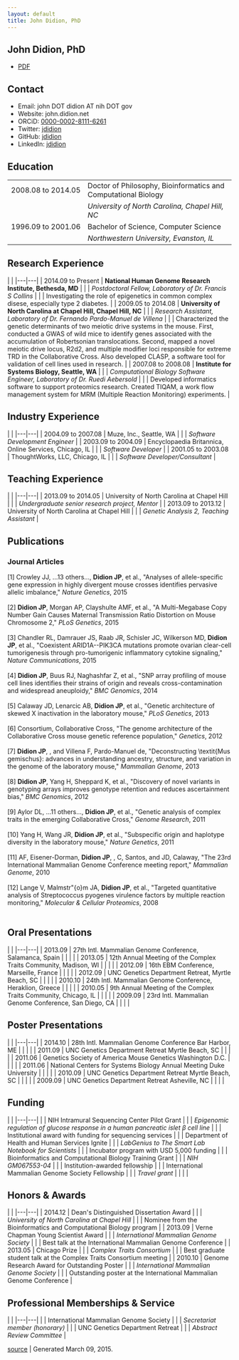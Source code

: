 ```yaml
---
layout: default
title: John Didion, PhD
---
```

## John Didion, PhD ##

* [PDF](cv.pdf)

## Contact

* Email: john DOT didion AT nih DOT gov
* Website: john.didion.net
* ORCiD: [0000-0002-8111-6261](http://orcid.org/0000-0002-8111-6261)
* Twitter: [jdidion](http://twitter.com/jdidion)
* GitHub: [jdidion](https://github.com/jdidion)
* LinkedIn: [jdidion](https://www.linkedin.com/in/jdidion)

## Education

|   |   |
|---|---|
| <span style="white-space:nowrap">2008.08 to 2014.05</span> | Doctor of Philosophy, Bioinformatics and Computational Biology |
| | _University of North Carolina, Chapel Hill, NC_ |
| <span style="white-space:nowrap">1996.09 to 2001.06</span> | Bachelor of Science, Computer Science |
| | _Northwestern University, Evanston, IL_ |


## Research Experience
|   |
|---|---|
| <span style="white-space:nowrap">2014.09 to Present</span> | __National Human Genome Research Institute, Bethesda, MD__ |
|               | _Postdoctoral Fellow, Laboratory of Dr. Francis S Collins_ |
|               | Investigating the role of epigenetics in common complex disese, especially type 2 diabetes. |
| <span style="white-space:nowrap">2009.05 to 2014.08</span> | __University of North Carolina at Chapel Hill, Chapel Hill, NC__ |
|               | _Research Assistant, Laboratory of Dr. Fernando Pardo-Manuel de Villena_ |
|               | Characterized the genetic determinants of two meiotic drive systems in the mouse. First, conducted a GWAS of wild mice to identify genes associated with the accumulation of Robertsonian translocations. Second, mapped a novel meiotic drive locus, R2d2, and multiple modifier loci responsible for extreme TRD in the Collaborative Cross. Also developed CLASP, a software tool for validation of cell lines used in research. |
| <span style="white-space:nowrap">2007.08 to 2008.08</span> | __Institute for Systems Biology, Seattle, WA__ |
|               | _Computational Biology Software Engineer, Laboratory of Dr. Ruedi Aebersold_ |
|               | Developed informatics software to support proteomics research. Created TIQAM, a work flow management system for MRM (Multiple Reaction Monitoring) experiments. |


## Industry Experience
|   |
|---|---|
| <span style="white-space:nowrap">2004.09 to 2007.08</span> | Muze, Inc., Seattle, WA |
| | _Software Development Engineer_ |
| <span style="white-space:nowrap">2003.09 to 2004.09</span> | Encyclopaedia Britannica, Online Services, Chicago, IL |
| | _Software Developer_ |
| <span style="white-space:nowrap">2001.05 to 2003.08</span> | ThoughtWorks, LLC, Chicago, IL |
| | _Software Developer/Consultant_ |


## Teaching Experience
|   |
|---|---|
| <span style="white-space:nowrap">2013.09 to 2014.05</span> | University of North Carolina at Chapel Hill |
| | _Undergraduate senior research project, Mentor_ |
| <span style="white-space:nowrap">2013.09 to 2013.12</span> | University of North Carolina at Chapel Hill |
| | _Genetic Analysis 2, Teaching Assistant_ |


## Publications

### Journal Articles
[1] Crowley JJ, ...13 others..., **Didion JP**, et al., "Analyses of allele-specific gene expression in highly divergent mouse crosses identifies pervasive allelic imbalance," <em>Nature Genetics</em>, 2015<br><br>
[2] **Didion JP**, Morgan AP, Clayshulte AMF, et al., "A Multi-Megabase Copy Number Gain Causes Maternal Transmission Ratio Distortion on Mouse Chromosome 2," <em>PLoS Genetics</em>, 2015<br><br>
[3] Chandler RL, Damrauer JS, Raab JR, Schisler JC, Wilkerson MD, **Didion JP**, et al., "Coexistent ARID1A--PIK3CA mutations promote ovarian clear-cell tumorigenesis through pro-tumorigenic inflammatory cytokine signaling," <em>Nature Communications</em>, 2015<br><br>
[4] **Didion JP**, Buus RJ, Naghashfar Z, et al., "SNP array profiling of mouse cell lines identifies their strains of origin and reveals cross-contamination and widespread aneuploidy," <em>BMC Genomics</em>, 2014<br><br>
[5] Calaway JD, Lenarcic AB, **Didion JP**, et al., "Genetic architecture of skewed X inactivation in the laboratory mouse," <em>PLoS Genetics</em>, 2013<br><br>
[6] Consortium, Collaborative Cross, "The genome architecture of the Collaborative Cross mouse genetic reference population," <em>Genetics</em>, 2012<br><br>
[7] **Didion JP**, , and Villena F, Pardo-Manuel de, "Deconstructing \textit{Mus gemischus}: advances in understanding ancestry, structure, and variation in the genome of the laboratory mouse," <em>Mammalian Genome</em>, 2013<br><br>
[8] **Didion JP**, Yang H, Sheppard K, et al., "Discovery of novel variants in genotyping arrays improves genotype retention and reduces ascertainment bias," <em>BMC Genomics</em>, 2012<br><br>
[9] Aylor DL, ...11 others..., **Didion JP**, et al., "Genetic analysis of complex traits in the emerging Collaborative Cross," <em>Genome Research</em>, 2011<br><br>
[10] Yang H, Wang JR, **Didion JP**, et al., "Subspecific origin and haplotype diversity in the laboratory mouse," <em>Nature Genetics</em>, 2011<br><br>
[11] AF, Eisener-Dorman, **Didion JP**, , C, Santos, and JD, Calaway, "The 23rd International Mammalian Genome Conference meeting report," <em>Mammalian Genome</em>, 2010<br><br>
[12] Lange V, Malmstr\"{o}m JA, **Didion JP**, et al., "Targeted quantitative analysis of Streptococcus pyogenes virulence factors by multiple reaction monitoring," <em>Molecular \& Cellular Proteomics</em>, 2008<br><br>


## Oral Presentations
|   |
|---|---|
| 2013.09 | 27th Intl. Mammalian Genome Conference, Salamanca, Spain |
| |  |
| 2013.05 | 12th Annual Meeting of the Complex Traits Community, Madison, WI |
| |  |
| 2012.09 | 16th EBM Conference, Marseille, France |
| |  |
| 2012.09 | UNC Genetics Department Retreat, Myrtle Beach, SC |
| |  |
| 2010.10 | 24th Intl. Mammalian Genome Conference, Heraklion, Greece |
| |  |
| 2010.05 | 9th Annual Meeting of the Complex Traits Community, Chicago, IL |
| |  |
| 2009.09 | 23rd Intl. Mammalian Genome Conference, San Diego, CA |
| |  |


## Poster Presentations
|   |
|---|---|
| 2014.10 | 28th Intl. Mammalian Genome Conference Bar Harbor, ME |
| |  |
| 2011.09 | UNC Genetics Department Retreat Myrtle Beach, SC |
| |  |
| 2011.06 | Genetics Society of America Mouse Genetics Washington D.C. |
| |  |
| 2011.06 | National Centers for Systems Biology Annual Meeting Duke University |
| |  |
| 2010.09 | UNC Genetics Department Retreat Myrtle Beach, SC |
| |  |
| 2009.09 | UNC Genetics Department Retreat Asheville, NC |
| |  |


## Funding
|   |
|---|---|
| <span style="white-space:nowrap"></span> | NIH Intramural Sequencing Center Pilot Grant |
| | _Epigenomic regulation of glucose response in a human pancreatic islet $\beta$ cell line_ |
| | Institutional award with funding for sequencing services |
| <span style="white-space:nowrap"></span> | Department of Health and Human Services Ignite |
| | _LabGenius  to  The Smart Lab Notebook for Scientists_ |
| | Incubator program with USD 5,000 funding |
| <span style="white-space:nowrap"></span> | Bioinformatics and Computational Biology Training Grant |
| | _NIH GM067553-04_ |
| | Institution-awarded fellowship |
| <span style="white-space:nowrap"></span> | International Mammalian Genome Society Fellowship |
| | _Travel grant_ |
| |  |


## Honors & Awards
|   |
|---|---|
| <span style="white-space:nowrap">2014.12</span> | Dean's Distinguished Dissertation Award |
| | _University of North Carolina at Chapel Hill_ |
| | Nominee from the Bioinformatics and Computational Biology program |
| <span style="white-space:nowrap">2013.09</span> | Verne Chapman Young Scientist Award |
| | _International Mammalian Genome Society_ |
| | Best talk at the International Mammalian Genome Conference |
| <span style="white-space:nowrap">2013.05</span> | Chicago Prize |
| | _Complex Traits Consortium_ |
| | Best graduate student talk at the Complex Traits Consortium meeting |
| <span style="white-space:nowrap">2010.10</span> | Genome Research Award for Outstanding Poster |
| | _International Mammalian Genome Society_ |
| | Outstanding poster at the International Mammalian Genome Conference |


## Professional Memberships & Service
|   |
|---|---|
| <span style="white-space:nowrap"></span> | International Mammalian Genome Society |
| | _Secretariat member (honorary)_ |
| <span style="white-space:nowrap"></span> | UNC Genetics Department Retreat |
| | _Abstract Review Committee_ |




[source](https://github.com/jdidion/cv) |
Generated March 09, 2015.
